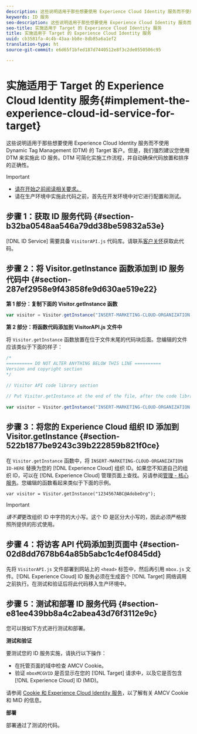 ```yaml
---
description: 这些说明适用于那些想要使用 Experience Cloud Identity 服务而不使用 Dynamic Tag Management (DTM) 的 Target 客户。但是，我们强烈建议您使用 DTM 来实施此 ID 服务。DTM 可简化实施工作流程，并自动确保代码放置和排序的正确性。
keywords: ID 服务
seo-description: 这些说明适用于那些想要使用 Experience Cloud Identity 服务而不使用 Dynamic Tag Management (DTM) 的 Target 客户。但是，我们强烈建议您使用 DTM 来实施此 ID 服务。DTM 可简化实施工作流程，并自动确保代码放置和排序的正确性。
seo-title: 实施适用于 Target 的 Experience Cloud Identity 服务
title: 实施适用于 Target 的 Experience Cloud Identity 服务
uuid: cb3581fa-4c4b-43aa-bb8e-8db85a6a1ef2
translation-type: ht
source-git-commit: e6d65f1bfed187d7440512e8f3c2de0550506c95

---
```



# 实施适用于 Target 的 Experience Cloud Identity 服务{#implement-the-experience-cloud-id-service-for-target}

这些说明适用于那些想要使用 Experience Cloud Identity 服务而不使用 Dynamic Tag Management (DTM) 的 Target 客户。但是，我们强烈建议您使用 DTM 来实施此 ID 服务。DTM 可简化实施工作流程，并自动确保代码放置和排序的正确性。

>[!IMPORTANT]
>
>* [请在开始之前阅读相关要求。](../reference/requirements.md)
>* 请在生产环境中实施此代码之前，首先在开发环境中对它进行配置和测试。
>



## 步骤 1：获取 ID 服务代码 {#section-b32ba0548aa546a79dd38be59832a53e}

[!DNL ID Service] 需要具备 `VisitorAPI.js` 代码库。请联系[客户关怀](https://helpx.adobe.com/cn/marketing-cloud/contact-support.html)获取此代码。

## 步骤 2：将 Visitor.getInstance 函数添加到 ID 服务代码中 {#section-287ef2958e9f43858fe9d630ae519e22}

**第 1 部分：复制下面的 Visitor.getInstance 函数**

```js
var visitor = Visitor.getInstance("INSERT-MARKETING-CLOUD-ORGANIZATION ID-HERE"); 
```

**第 2 部分：将函数代码添加到 VisitorAPI.js 文件中**

将 `Visitor.getInstance` 函数放置在位于文件末尾的代码块后面。您编辑的文件应该类似于下面的样子：

```js
/* 
========== DO NOT ALTER ANYTHING BELOW THIS LINE ========== 
Version and copyright section 
*/ 
 
// Visitor API code library section 
 
// Put Visitor.getInstance at the end of the file, after the code library 
 
var visitor = Visitor.getInstance("INSERT-MARKETING-CLOUD-ORGANIZATION ID-HERE");
```

## 步骤 3：将您的 Experience Cloud 组织 ID 添加到 Visitor.getInstance {#section-522b1877be9243c39b222859b821f0ce}

在 `Visitor.getInstance` 函数中，将 `INSERT-MARKETING-CLOUD-ORGANIZATION ID-HERE` 替换为您的 [!DNL Experience Cloud] 组织 ID。如果您不知道自己的组织 ID，可以在 [!DNL Experience Cloud] 管理页面上查找。另请参阅[管理 - 核心服务](https://marketing.adobe.com/resources/help/zh_CN/mcloud/admin_getting_started.html)。您编辑的函数看起来类似于下面的示例。

`var visitor = Visitor.getInstance("1234567ABC@AdobeOrg");`

>[!IMPORTANT]
>
>*请不要*&#x200B;更改组织 ID 中字符的大小写。这个 ID 是区分大小写的，因此必须严格按照所提供的形式使用。

## 步骤 4：将访客 API 代码添加到页面中 {#section-02d8dd7678b64a85b5abc1c4ef0845dd}

先将 `VisitorAPI.js` 文件部署到网站上的 `<head>` 标签中，然后再引用 `mbox.js` 文件。[!DNL Experience Cloud] ID 服务必须在生成首个 [!DNL Target] 网络调用之前执行。在测试和验证后将此代码移入生产环境中。

## 步骤 5：测试和部署 ID 服务代码 {#section-e81ee439bb8a4c2abea43d76f3112e9c}

您可以按如下方式进行测试和部署。

**测试和验证**

要测试您的 ID 服务实施，请执行以下操作：

* 在托管页面的域中检查 AMCV Cookie。
* 验证 `mboxMCGVID` 是否显示在您的 [!DNL Target] 请求中，以及它是否包含 [!DNL Experience Cloud] ID (MID)。

请参阅 [Cookie 和 Experience Cloud Identity 服务](../introduction/cookies.md)，以了解有关 AMCV Cookie 和 MID 的信息。

**部署**

部署通过了测试的代码。
